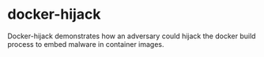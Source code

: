 # docker-hijack
Docker-hijack demonstrates how an adversary could hijack the docker build process to embed malware in container images.
